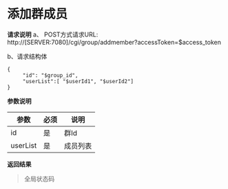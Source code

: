 # 添加群成员

**请求说明**
a、 POST方式请求URL:
http://[SERVER:7080]/cgi/group/addmember?accessToken=$access_token

b、请求结构体

```
{
     "id": "$group_id",
     "userList":[ "$userId1", "$userId2"]
}
```

**参数说明**

| 参数     | 必须 | 说明     |
| -------- | ---- | -------- |
| id       | 是   | 群Id     |
| userList | 是   | 成员列表 |

**返回结果**

> 全局状态码